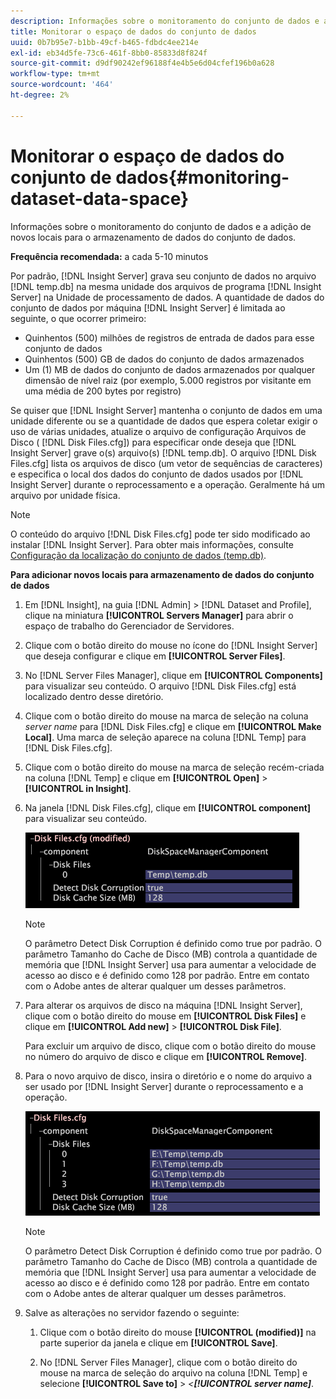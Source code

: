 ```yaml
---
description: Informações sobre o monitoramento do conjunto de dados e a adição de novos locais para o armazenamento de dados do conjunto de dados.
title: Monitorar o espaço de dados do conjunto de dados
uuid: 0b7b95e7-b1bb-49cf-b465-fdbdc4ee214e
exl-id: eb34d5fe-73c6-461f-8bb0-85833d8f824f
source-git-commit: d9df90242ef96188f4e4b5e6d04cfef196b0a628
workflow-type: tm+mt
source-wordcount: '464'
ht-degree: 2%

---
```


# Monitorar o espaço de dados do conjunto de dados{#monitoring-dataset-data-space}

Informações sobre o monitoramento do conjunto de dados e a adição de novos locais para o armazenamento de dados do conjunto de dados.

**Frequência recomendada:** a cada 5-10 minutos

Por padrão, [!DNL Insight Server] grava seu conjunto de dados no arquivo [!DNL temp.db] na mesma unidade dos arquivos de programa [!DNL Insight Server] na Unidade de processamento de dados. A quantidade de dados do conjunto de dados por máquina [!DNL Insight Server] é limitada ao seguinte, o que ocorrer primeiro:

* Quinhentos (500) milhões de registros de entrada de dados para esse conjunto de dados
* Quinhentos (500) GB de dados do conjunto de dados armazenados
* Um (1) MB de dados do conjunto de dados armazenados por qualquer dimensão de nível raiz (por exemplo, 5.000 registros por visitante em uma média de 200 bytes por registro)

Se quiser que [!DNL Insight Server] mantenha o conjunto de dados em uma unidade diferente ou se a quantidade de dados que espera coletar exigir o uso de várias unidades, atualize o arquivo de configuração Arquivos de Disco ( [!DNL Disk Files.cfg]) para especificar onde deseja que [!DNL Insight Server] grave o(s) arquivo(s) [!DNL temp.db]. O arquivo [!DNL Disk Files.cfg] lista os arquivos de disco (um vetor de sequências de caracteres) e especifica o local dos dados do conjunto de dados usados por [!DNL Insight Server] durante o reprocessamento e a operação. Geralmente há um arquivo por unidade física.

>[!NOTE]
>
>O conteúdo do arquivo [!DNL Disk Files.cfg] pode ter sido modificado ao instalar [!DNL Insight Server]. Para obter mais informações, consulte [Configuração da localização do conjunto de dados (temp.db)](../../../../home/c-inst-svr/c-install-ins-svr/t-install-proc-inst-svr-dpu/t-cfg-loc-dtst.md#task-f645eefecb154e679acbb480a07c1f0e).

**Para adicionar novos locais para armazenamento de dados do conjunto de dados**

1. Em [!DNL Insight], na guia [!DNL Admin] > [!DNL Dataset and Profile], clique na miniatura **[!UICONTROL Servers Manager]** para abrir o espaço de trabalho do Gerenciador de Servidores.
1. Clique com o botão direito do mouse no ícone do [!DNL Insight Server] que deseja configurar e clique em **[!UICONTROL Server Files]**.
1. No [!DNL Server Files Manager], clique em **[!UICONTROL Components]** para visualizar seu conteúdo. O arquivo [!DNL Disk Files.cfg] está localizado dentro desse diretório.
1. Clique com o botão direito do mouse na marca de seleção na coluna *server name* para [!DNL Disk Files.cfg] e clique em **[!UICONTROL Make Local]**. Uma marca de seleção aparece na coluna [!DNL Temp] para [!DNL Disk Files.cfg].
1. Clique com o botão direito do mouse na marca de seleção recém-criada na coluna [!DNL Temp] e clique em **[!UICONTROL Open]** > **[!UICONTROL in Insight]**.
1. Na janela [!DNL Disk Files.cfg], clique em **[!UICONTROL component]** para visualizar seu conteúdo.

   ![Informações da etapa](assets/cfg_diskfiles_examplevalues.png)

   >[!NOTE]
   >
   >O parâmetro Detect Disk Corruption é definido como true por padrão. O parâmetro Tamanho do Cache de Disco (MB) controla a quantidade de memória que [!DNL Insight Server] usa para aumentar a velocidade de acesso ao disco e é definido como 128 por padrão. Entre em contato com o Adobe antes de alterar qualquer um desses parâmetros.

1. Para alterar os arquivos de disco na máquina [!DNL Insight Server], clique com o botão direito do mouse em **[!UICONTROL Disk Files]** e clique em **[!UICONTROL Add new]** > **[!UICONTROL Disk File]**.

   Para excluir um arquivo de disco, clique com o botão direito do mouse no número do arquivo de disco e clique em **[!UICONTROL Remove]**.

1. Para o novo arquivo de disco, insira o diretório e o nome do arquivo a ser usado por [!DNL Insight Server] durante o reprocessamento e a operação.

   ![Informações da etapa](assets/cfg_diskfiles_exampleNewValues.png)

   >[!NOTE]
   >
   >O parâmetro Detect Disk Corruption é definido como true por padrão. O parâmetro Tamanho do Cache de Disco (MB) controla a quantidade de memória que [!DNL Insight Server] usa para aumentar a velocidade de acesso ao disco e é definido como 128 por padrão. Entre em contato com o Adobe antes de alterar qualquer um desses parâmetros.

1. Salve as alterações no servidor fazendo o seguinte:

   1. Clique com o botão direito do mouse **[!UICONTROL (modified)]** na parte superior da janela e clique em **[!UICONTROL Save]**.

   1. No [!DNL Server Files Manager], clique com o botão direito do mouse na marca de seleção do arquivo na coluna [!DNL Temp] e selecione **[!UICONTROL Save to]** > *&lt;**[!UICONTROL server name]***.
